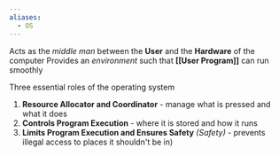 ```yaml
---
aliases:
  - OS
---
```


Acts as the *middle man* between the **User** and the **Hardware** of the computer
Provides an *environment* such that **[[User Program]]** can run smoothly

Three essential roles of the operating system
1. **Resource Allocator and Coordinator** - manage what is pressed and what it does
2. **Controls Program Execution** - where it is stored and how it runs
3.  **Limits Program Execution and Ensures Safety** *(Safety)*  - prevents illegal access to places it shouldn't be in)